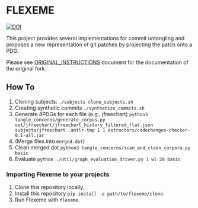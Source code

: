 # FLEXEME
[![DOI](https://zenodo.org/badge/265828516.svg)](https://zenodo.org/badge/latestdoi/265828516)

This project provides several implementations for commit untangling and proposes a new representation of
git patches by projecting the patch onto a PDG.

Please see [ORIGINAL_INSTRUCTIONS](./ORIGINAL_INSTRUCTIONS.md) document for the documentation of the original fork.

## How To
1. Cloning subjects: `./subjects clone_subjects.sh`
2. Creating synthetic commits `./synthetize_commits.sh`
3. Generate ∂PDGs for each file (e.g., jfreechart) `python3 tangle_concerns/generate_corpus.py 
   out/jfreechart/jfreechart_history_filtered_flat.json  subjects/jfreechart .antlr-tmp 1 1 extractors/codechanges-checker-0.1-all.jar
`
4. (Merge files into `merged.dot`)
5. Clean merged.dot `python3 tangle_concerns/scan_and_clean_corpora.py basic`
6. Evaluate `python ./Util/graph_evaluation_driver.py 1 wl 20 basic`

### Importing Flexeme to your projects
1. Clone this repository locally.
2. Install this repository `pip install -e path/to/flexeme/clone`.
3. Run Flexeme with `flexeme`.